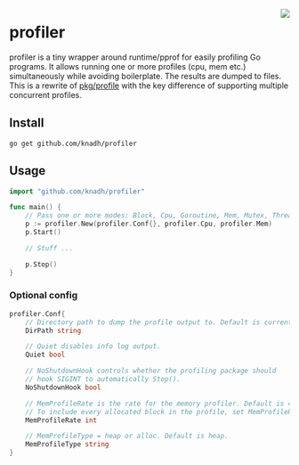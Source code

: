 <a href="https://zerodha.tech"><img src="https://zerodha.tech/static/images/github-badge.svg" align="right" /></a>

# profiler

profiler is a tiny wrapper around runtime/pprof for easily profiling Go programs. It allows running one or more profiles (cpu, mem etc.) simultaneously while avoiding boilerplate. The results are dumped to files. This is a rewrite of [pkg/profile](https://github.com/pkg/profile/) with the key difference of supporting multiple concurrent profiles.

## Install
```shell
go get github.com/knadh/profiler
````

## Usage
```go
import "github.com/knadh/profiler"

func main() {
	// Pass one or more modes: Block, Cpu, Goroutine, Mem, Mutex, ThreadCreate, Trace ...
	p := profiler.New(profiler.Conf{}, profiler.Cpu, profiler.Mem)
	p.Start()

	// Stuff ...

	p.Stop()
}
```

### Optional config
```go
profiler.Conf{
	// Directory path to dump the profile output to. Default is current directory.
	DirPath string

	// Quiet disables info log output.
	Quiet bool

	// NoShutdownHook controls whether the profiling package should
	// hook SIGINT to automatically Stop().
	NoShutdownHook bool

	// MemProfileRate is the rate for the memory profiler. Default is 4096.
	// To include every allocated block in the profile, set MemProfileRate to 1.
	MemProfileRate int

	// MemProfileType = heap or alloc. Default is heap.
	MemProfileType string
}
```
